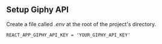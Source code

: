 ## Setup Giphy API

Create a file called *.env* at the root of the project's directory.

```
REACT_APP_GIPHY_API_KEY = 'YOUR_GIPHY_API_KEY'
```

